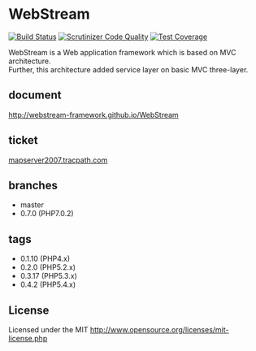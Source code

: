 # WebStream
[![Build Status](https://travis-ci.org/webstream-framework/Test.svg?branch=master)](https://travis-ci.org/webstream-framework/Test)
[![Scrutinizer Code Quality](https://scrutinizer-ci.com/g/webstream-framework/WebStream/badges/quality-score.png?b=feature%2F0.7.0)](https://scrutinizer-ci.com/g/webstream-framework/WebStream/?branch=feature%2F0.7.0)
[![Test Coverage](https://codeclimate.com/github/webstream-framework/Test/badges/coverage.svg)](https://codeclimate.com/github/webstream-framework/Test/coverage)

WebStream is a Web application framework which is based on MVC architecture.  
Further, this architecture added service layer on basic MVC three-layer.

## document
http://webstream-framework.github.io/WebStream

## ticket
[mapserver2007.tracpath.com](https://mapserver2007.tracpath.com/-/dashboard)

## branches
* master
* 0.7.0 (PHP7.0.2)

## tags
* 0.1.10 (PHP4.x)
* 0.2.0  (PHP5.2.x)
* 0.3.17 (PHP5.3.x)
* 0.4.2  (PHP5.4.x)

## License
Licensed under the MIT
http://www.opensource.org/licenses/mit-license.php
